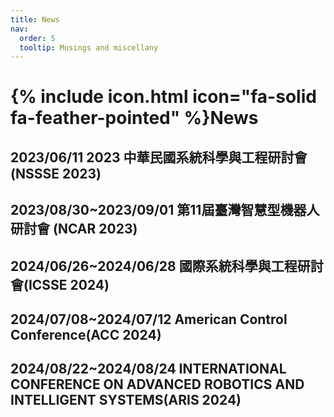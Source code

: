 ```yaml
---
title: News
nav:
  order: 5
  tooltip: Musings and miscellany
---
```


# {% include icon.html icon="fa-solid fa-feather-pointed" %}News

## 2023/06/11 2023 中華民國系統科學與工程研討會(NSSSE 2023)

## 2023/08/30~2023/09/01 第11屆臺灣智慧型機器人研討會 (NCAR 2023)

## 2024/06/26~2024/06/28 國際系統科學與工程研討會(ICSSE 2024)

## 2024/07/08~2024/07/12 American Control Conference(ACC 2024)

## 2024/08/22~2024/08/24 INTERNATIONAL CONFERENCE ON ADVANCED ROBOTICS AND INTELLIGENT SYSTEMS(ARIS 2024)

